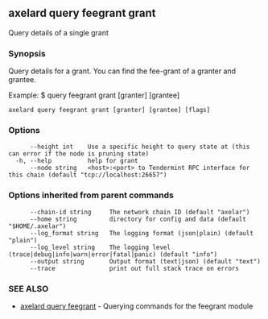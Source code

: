 ## axelard query feegrant grant

Query details of a single grant

### Synopsis

Query details for a grant.
You can find the fee-grant of a granter and grantee.

Example:
$ <appd> query feegrant grant \[granter\] \[grantee\]

```
axelard query feegrant grant [granter] [grantee] [flags]
```

### Options

```
      --height int    Use a specific height to query state at (this can error if the node is pruning state)
  -h, --help          help for grant
      --node string   <host>:<port> to Tendermint RPC interface for this chain (default "tcp://localhost:26657")
```

### Options inherited from parent commands

```
      --chain-id string     The network chain ID (default "axelar")
      --home string         directory for config and data (default "$HOME/.axelar")
      --log_format string   The logging format (json|plain) (default "plain")
      --log_level string    The logging level (trace|debug|info|warn|error|fatal|panic) (default "info")
      --output string       Output format (text|json) (default "text")
      --trace               print out full stack trace on errors
```

### SEE ALSO

- [axelard query feegrant](axelard_query_feegrant.md)	 - Querying commands for the feegrant module
